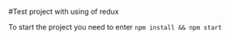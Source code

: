 #Test project with using of redux

To start the project you need to enter `npm install && npm start`